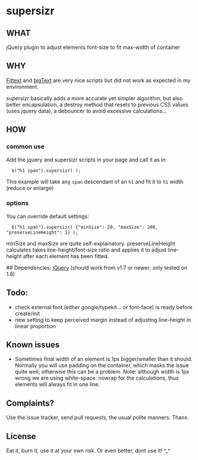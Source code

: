 supersizr
=========

## WHAT
jQuery plugin to adjust elements font-size to fit max-width of container

## WHY 
[Fittext](http://fittextjs.com/) and [bigText](http://www.zachleat.com/web/bigtext-makes-text-big/) are very nice scripts but did not work as expected in my environment.

supersizr basically adds a more accurate yet simpler algorithm, but also better encapsulation, a destroy method that resets to previous CSS values (uses jquery data), a debouncer to avoid excessive calculations…

## HOW
### common use
Add the jquery and supersizr scripts in your page and call it as in:
```
  $("h1 span").supersizr( );
```
This example will take any `span` descendant of an `h1` and fit it to `h1` width (reduce or enlarge)
### options
You can override default settings:
```
  $("h1 span").supersizr( {"minSize": 20, "maxSize": 200, "preserveLineHeight": 1} );
```
minSize and maxSize are quite self-explainatory. 
preserveLineHeight calculates takes line-height/font-size ratio and applies it to adjust line-height after each element has been fitted.

## Dependencies:
[jQuery](http://jquery.com/) (should work from v1.7 or newer; only tested on 1.8)

## Todo:
* check external font (either google/typekit… or font-face) is ready before create/init
* new setting to keep perceived margin instead of adjusting line-height in linear proportion

## Known issues 
* Sometimes final width of an element is 1px bigger/smaller than it should. Normally you will use padding on the container, which masks the issue quite well, otherwise this can be a problem. Note: although width is 1px wrong we are using white-space: nowrap for the calculations, thus elements will always fit in one line.

## Complaints?
Use the issue tracker, send pull requests, the usual polite manners. Thanx.

## License
Eat it, burn it, use it at your own risk. Or even better, dont use it! ^_^
